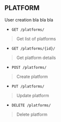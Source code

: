 ## PLATFORM
User creation bla bla bla

* `GET /platforms/`
> Get list of platforms
* `GET /platforms/{id}/`
> Get platform details
* `POST /platforms/`
> Create platform
* `PUT /platforms/`
> Update platform
* `DELETE /platforms/`
> Delete platform